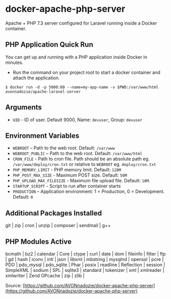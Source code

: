 # docker-apache-php-server
Apache + PHP 7.3 server configured for Laravel running inside a Docker container.

## PHP Application Quick Run

You can get up and running with a PHP application inside Docker in minutes.

- Run the command on your project root to start a docker container and attach the application. 
```
$ docker run -d -p 5000:80 --name=my-app-name -v $PWD:/var/www/html avonnadozie/apache-laravel-server
```

## Arguments

- `UID` - ID of user. Default 9000, Name: `devuser`, Group: `devuser`

## Environment Variables

- `WEBROOT` – Path to the web root. Default: `/var/www`
- `WEBROOT_PUBLIC` – Path to the web root. Default: `/var/www/html`
- `CRON_FILE` - Path to cron file. Path should be an absolute path eg. `/var/www/deploy/cron.txt` or relative to `WEBROOT` eg. `deploy/cron.txt`
- `PHP_MEMORY_LIMIT` - PHP memory limit. Default: `128M`
- `PHP_POST_MAX_SIZE` - Maximum POST size. Default: `50M`
- `PHP_UPLOAD_MAX_FILESIZE` - Maximum file upload file. Default: `10M`.
- `STARTUP_SCRIPT` - Script to run after container starts
- `PRODUCTION` – Application environment: 1 = Production, 0 = Development. Default: `0`

## Additional Packages Installed
git |
zip |
cron |
unzip |
composer |
sendmail |
g++

## PHP Modules Active
bcmath |
bz2 |
calendar |
Core |
ctype |
curl |
date |
dom |
fileinfo |
filter |
ftp |
gd |
hash |
iconv |
intl |
json |
libxml |
mbstring |
mysqlnd |
openssl |
pcre |
PDO |
pdo_mysql |
pdo_sqlite |
Phar |
posix |
readline |
Reflection |
session |
SimpleXML |
sodium |
SPL |
sqlite3 |
standard |
tokenizer |
xml |
xmlreader |
xmlwriter |
Zend OPcache |
zip |
zlib |

Source: [https://github.com/AVONnadozie/docker-apache-php-server](https://github.com/AVONnadozie/docker-apache-php-server)
